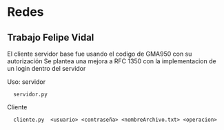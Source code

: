 # Redes

## Trabajo Felipe Vidal

El cliente servidor base fue usando el codigo de GMA950 con su autorización
Se plantea una mejora a RFC 1350 con la implementacion de un login dentro del servidor

  Uso:
  servidor
```
  servidor.py
```
  Cliente
```
  cliente.py  <usuario> <contraseña> <nombreArchivo.txt> <operacion>
```
